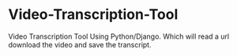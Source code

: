 # Video-Transcription-Tool
Video Transcription Tool Using Python/Django. Which will read a url download the video and save the transcript. 

